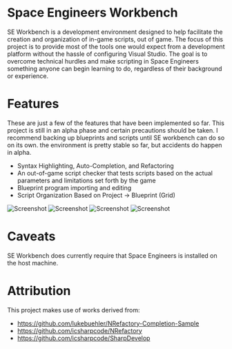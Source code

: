 Space Engineers Workbench
=================================
SE Workbench is a development environment designed to help facilitate the creation and organization of in-game scripts, out of game. The focus of this project is to provide most of the tools one would expect from a development platform without the hassle of configuring Visual Studio. The goal is to overcome technical hurdles and make scripting in Space Engineers something anyone can begin learning to do, regardless of their background or experience.

Features
=================================
These are just a few of the features that have been implemented so far. This project is still in an alpha phase and certain precautions should be taken. I recommend backing up blueprints and scripts until SE workbench can do so on its own. the environment is pretty stable so far, but accidents do happen in alpha.

 * Syntax Highlighting, Auto-Completion, and Refactoring
 * An out-of-game script checker that tests scripts based on the actual parameters and limitations set forth by the game
 * Blueprint program importing and editing
 * Script Organization Based on Project -> Blueprint (Grid)

![Screenshot](https://raw.githubusercontent.com/gilgame/SEWorkbench/master/Doc/seworkbench-1.png)
![Screenshot](https://raw.githubusercontent.com/gilgame/SEWorkbench/master/Doc/seworkbench-2.png)
![Screenshot](https://raw.githubusercontent.com/gilgame/SEWorkbench/master/Doc/seworkbench-3.png)
![Screenshot](https://raw.githubusercontent.com/gilgame/SEWorkbench/master/Doc/seworkbench-4.png)

Caveats
=================================
SE Workbench does currently require that Space Engineers is installed on the host machine.

Attribution
=================================
This project makes use of works derived from:
 * https://github.com/lukebuehler/NRefactory-Completion-Sample
 * https://github.com/icsharpcode/NRefactory
 * https://github.com/icsharpcode/SharpDevelop
